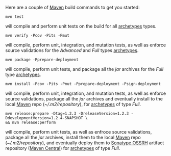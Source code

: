 Here are a couple of [Maven][0] build commands to get you started:

```shell
mvn test
```

will compile and perform unit tests on the build for all [archetypes](/#archetypes) types.

```shell
mvn verify -Pcov -Pits -Pmut
```

will compile, perform unit, integration, and mutation tests, as well as enforce source validations for the *Advanced*
and *Full* types [archetypes](/#archetypes).

```shell
mvn package -Pprepare-deployment
```

will compile, perform unit tests, and package all the *jar* archives for the *Full* type [archetypes](/#archetypes).

```shell
mvn install -Pcov -Pits -Pmut -Pprepare-deployment -Psign-deployment
```

will compile, perform unit, integration, and mutation tests, as well as enforce source validations, package all the
*jar* archives and eventually install to the local [Maven][0] repo (*~/.m2/repository*), for [archetypes](/#archetypes)
of type *Full*.

```shell
mvn release:prepare -Dtag=1.2.3 -DreleaseVersion=1.2.3 -DdevelopmentVersion=1.2.4-SNAPSHOT \
&& mvn release:perform
```

will compile, perform unit tests, as well as enfroce source validations, package all the *jar* archives, install them to
the local [Maven][0] repo (*~/.m2/repository*), and eventually deploy them to [Sonatype OSSRH][1] artifact repository
([Maven Central][2]) for [archetypes](/#archetypes) of type *Full*.

[0]: https://maven.apache.org/docs/3.8.6/release-notes.html
[1]: https://central.sonatype.org/publish/publish-guide/
[2]: https://search.maven.org/
